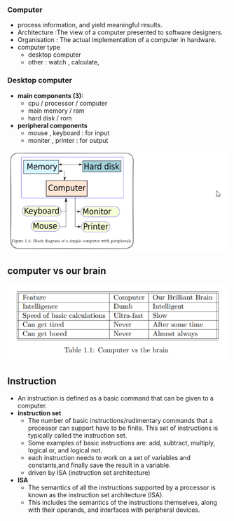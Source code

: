 ### Computer 
- process information, and yield meaningful results.
- Architecture :The view of a computer presented to software designers.
- Organisation : The actual implementation of a computer in hardware.
- computer type
    - desktop computer
	 - other : watch , calculate,

### Desktop computer 
- **main components (3):**
	- cpu / processor / computer
	- main memory / ram
	- hard disk / rom 
- **peripheral components** 
	 - mouse , keyboard : for input
	 - moniter , printer : for output

![alt](_resource/Pastedimage20241019124051.png)

## computer vs our brain
![alt](_resource/Pasted%20image%2020241019124328.png)



## Instruction 
- An instruction is defined as a basic command that can be given to a computer.
- **instruction set**
	- The number of basic instructions/rudimentary commands that a processor can support have to be finite. This set of instructions is typically called the instruction set.
	- Some examples of basic instructions are: add, subtract, multiply, logical or, and logical not. 
	- each instruction needs to work on a set of variables and constants,and finally save the result in a variable.
	- driven by ISA (instruction set architecture)
- **ISA**
	- The semantics of all the instructions supported by a processor is known as the instruction set architecture (ISA). 
	- This includes the semantics of the instructions themselves, along with their operands, and interfaces with peripheral devices.

